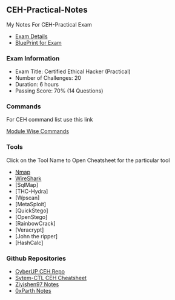 ## CEH-Practical-Notes
My Notes For CEH-Practical Exam 

- [Exam Details](https://cert.eccouncil.org/certified-ethical-hacker-practical.html)
- [BluePrint for Exam](https://cert.eccouncil.org/images/doc/CEH-Practical-Exam-Blueprintv1.pdf)

### Exam Information 
 - Exam Title: Certified Ethical Hacker (Practical)
 - Number of Challenges: 20
 - Duration: 6 hours
 - Passing Score: 70% (14 Questions)


### Commands 
For CEH command list use this link

[Module Wise Commands](https://github.com/admarnelson/CEH-V11-Practical/blob/main/Commands_2 )

### Tools 
Click on the Tool Name to Open Cheatsheet for the particular tool 
- [Nmap]()
- [WireShark]() 
- [SqlMap]
- [THC-Hydra]
- [Wpscan]
- [MetaSploit]
- [QuickStego]
- [OpenStego]
- [RainbowCrack]
- [Veracrypt]
- [John the ripper]
- [HashCalc]

### Github Repositories 
- [CyberUP CEH Repo ](https://github.com/CyberSecurityUP/Guide-CEH-Practical-Master)
- [Sytem-CTL CEH Cheatsheet](https://github.com/System-CTL/CEH_CHEAT_SHEET)
- [Ziyishen97 Notes](https://github.com/ziyishen97/CEH-v11-Practical/blob/main/Practical%20Exam%20Notes.md)
- [0xParth Notes](https://github.com/0xParth/CEH-Practical-Guide)


